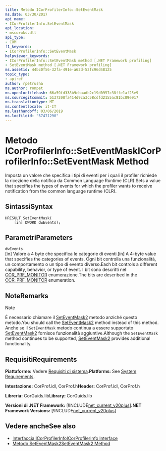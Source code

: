 ```yaml
---
title: Metodo ICorProfilerInfo::SetEventMask
ms.date: 03/30/2017
api_name:
- ICorProfilerInfo.SetEventMask
api_location:
- mscorwks.dll
api_type:
- COM
f1_keywords:
- ICorProfilerInfo::SetEventMask
helpviewer_keywords:
- ICorProfilerInfo::SetEventMask method [.NET Framework profiling]
- SetEventMask method [.NET Framework profiling]
ms.assetid: 44bc0f56-32fa-491e-a62d-52fc96d48125
topic_type:
- apiref
author: rpetrusha
ms.author: ronpet
ms.openlocfilehash: 66a59fd338b9cbaadb2c19d0957c38ffe1af25e9
ms.sourcegitcommit: 5137208fa414d9ca3c58cdfd2155ac81bc89e917
ms.translationtype: MT
ms.contentlocale: it-IT
ms.lasthandoff: 03/06/2019
ms.locfileid: "57471290"
---
```

# <a name="icorprofilerinfoseteventmask-method"></a><span data-ttu-id="af149-102">Metodo ICorProfilerInfo::SetEventMask</span><span class="sxs-lookup"><span data-stu-id="af149-102">ICorProfilerInfo::SetEventMask Method</span></span>
<span data-ttu-id="af149-103">Imposta un valore che specifica i tipi di eventi per i quali il profiler richiede la ricezione della notifica da Common Language Runtime (CLR).</span><span class="sxs-lookup"><span data-stu-id="af149-103">Sets a value that specifies the types of events for which the profiler wants to receive notification from the common language runtime (CLR).</span></span>  
  
## <a name="syntax"></a><span data-ttu-id="af149-104">Sintassi</span><span class="sxs-lookup"><span data-stu-id="af149-104">Syntax</span></span>  
  
```  
HRESULT SetEventMask(  
    [in] DWORD dwEvents);  
```  
  
## <a name="parameters"></a><span data-ttu-id="af149-105">Parametri</span><span class="sxs-lookup"><span data-stu-id="af149-105">Parameters</span></span>  
 `dwEvents`  
 <span data-ttu-id="af149-106">[in] Valore a 4 byte che specifica le categorie di eventi.</span><span class="sxs-lookup"><span data-stu-id="af149-106">[in] A 4-byte value that specifies the categories of events.</span></span> <span data-ttu-id="af149-107">Ogni bit controlla una funzionalità, un comportamento o un tipo di evento diverso.</span><span class="sxs-lookup"><span data-stu-id="af149-107">Each bit controls a different capability, behavior, or type of event.</span></span> <span data-ttu-id="af149-108">I bit sono descritti nel [COR_PRF_MONITOR](../../../../docs/framework/unmanaged-api/profiling/cor-prf-monitor-enumeration.md) enumerazione.</span><span class="sxs-lookup"><span data-stu-id="af149-108">The bits are described in the [COR_PRF_MONITOR](../../../../docs/framework/unmanaged-api/profiling/cor-prf-monitor-enumeration.md) enumeration.</span></span>  
  
## <a name="remarks"></a><span data-ttu-id="af149-109">Note</span><span class="sxs-lookup"><span data-stu-id="af149-109">Remarks</span></span>  
  
> [!NOTE]
>  <span data-ttu-id="af149-110">È necessario chiamare il [SetEventMask2](../../../../docs/framework/unmanaged-api/profiling/icorprofilerinfo5-seteventmask2-method.md) metodo anziché questo metodo.</span><span class="sxs-lookup"><span data-stu-id="af149-110">You should call the [SetEventMask2](../../../../docs/framework/unmanaged-api/profiling/icorprofilerinfo5-seteventmask2-method.md) method instead of this method.</span></span> <span data-ttu-id="af149-111">Anche se il `SetEventMask` metodo continua a essere supportato [SetEventMask2](../../../../docs/framework/unmanaged-api/profiling/icorprofilerinfo5-seteventmask2-method.md) fornisce funzionalità aggiuntive.</span><span class="sxs-lookup"><span data-stu-id="af149-111">Although the `SetEventMask` method continues to be supported, [SetEventMask2](../../../../docs/framework/unmanaged-api/profiling/icorprofilerinfo5-seteventmask2-method.md) provides additional functionality.</span></span>  
  
## <a name="requirements"></a><span data-ttu-id="af149-112">Requisiti</span><span class="sxs-lookup"><span data-stu-id="af149-112">Requirements</span></span>  
 <span data-ttu-id="af149-113">**Piattaforme:** Vedere [Requisiti di sistema](../../../../docs/framework/get-started/system-requirements.md).</span><span class="sxs-lookup"><span data-stu-id="af149-113">**Platforms:** See [System Requirements](../../../../docs/framework/get-started/system-requirements.md).</span></span>  
  
 <span data-ttu-id="af149-114">**Intestazione:** CorProf.idl, CorProf.h</span><span class="sxs-lookup"><span data-stu-id="af149-114">**Header:** CorProf.idl, CorProf.h</span></span>  
  
 <span data-ttu-id="af149-115">**Libreria:** CorGuids.lib</span><span class="sxs-lookup"><span data-stu-id="af149-115">**Library:** CorGuids.lib</span></span>  
  
 <span data-ttu-id="af149-116">**Versioni di .NET Framework:** [!INCLUDE[net_current_v20plus](../../../../includes/net-current-v20plus-md.md)]</span><span class="sxs-lookup"><span data-stu-id="af149-116">**.NET Framework Versions:** [!INCLUDE[net_current_v20plus](../../../../includes/net-current-v20plus-md.md)]</span></span>  
  
## <a name="see-also"></a><span data-ttu-id="af149-117">Vedere anche</span><span class="sxs-lookup"><span data-stu-id="af149-117">See also</span></span>
- [<span data-ttu-id="af149-118">Interfaccia ICorProfilerInfo</span><span class="sxs-lookup"><span data-stu-id="af149-118">ICorProfilerInfo Interface</span></span>](../../../../docs/framework/unmanaged-api/profiling/icorprofilerinfo-interface.md)
- [<span data-ttu-id="af149-119">Metodo SetEventMask2</span><span class="sxs-lookup"><span data-stu-id="af149-119">SetEventMask2 Method</span></span>](../../../../docs/framework/unmanaged-api/profiling/icorprofilerinfo5-seteventmask2-method.md)
